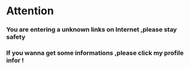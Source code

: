 # Attention 
### You are entering a unknown links on Internet ,please stay safety 
### If you wanna get some informations ,please click my profile infor !
